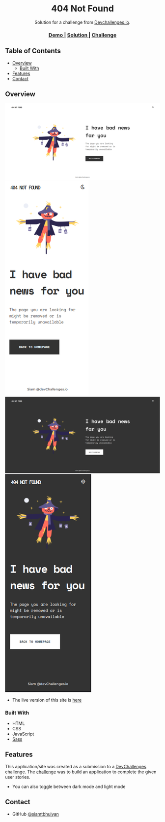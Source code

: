 <!-- Please update value in the {}  -->

<h1 align="center">404 Not Found</h1>

<div align="center">
   Solution for a challenge from  <a href="http://devchallenges.io" target="_blank">Devchallenges.io</a>.
</div>

<div align="center">
  <h3>
    <a href="https://nifty-chandrasekhar-32a397.netlify.app">
      Demo
    </a>
    <span> | </span>
    <a href="https://devchallenges.io/solutions/98D0NQKU3X9Be4OKCnw6">
      Solution
    </a>
    <span> | </span>
    <a href="https://devchallenges.io/challenges/wBunSb7FPrIepJZAg0sY">
      Challenge
    </a>
  </h3>
</div>

<!-- TABLE OF CONTENTS -->

## Table of Contents

- [Overview](#overview)
  - [Built With](#built-with)
- [Features](#features)
- [Contact](#contact)

<!-- OVERVIEW -->

## Overview

![screenshots](./screenshots/Screenshot-desktop-lightmode.png)
![screenshot](./screenshots/Screenshot-mobile-lightmode.png)
![screenshot](./screenshots/Screenshot-desktop-darkmode.png)
![screenshot](./screenshots/Screenshot-mobile-darkmode.png)


- The live version of this site is <a href="https://nifty-chandrasekhar-32a397.netlify.app" target="_blank">here</a> 

### Built With

<!-- This section should list any major frameworks that you built your project using. Here are a few examples.-->

- HTML
- CSS
- JavaScript
- [Sass](https://sass-lang.com/)

## Features

<!-- List the features of your application or follow the template. Don't share the figma file here :) -->

This application/site was created as a submission to a [DevChallenges](https://devchallenges.io/challenges) challenge. The [challenge](https://devchallenges.io/challenges/wBunSb7FPrIepJZAg0sY) was to build an application to complete the given user stories.
- You can also toggle between dark mode and light mode


## Contact
- GitHub [@siamtbhuiyan](https://github.com/siamtbhuiyan)
